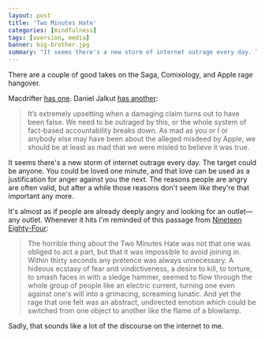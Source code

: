 ```yaml
---
layout: post
title: 'Two Minutes Hate'
categories: [mindfulness]
tags: [aversion, media]
banner: big-brother.jpg
summary: "It seems there's a new storm of internet outrage every day. The target could be anyone. You could be loved one minute, and that love can be used as a justification for anger against you the next. The reasons people are angry are often valid, but after a while those reasons don't  seem like they're that important any more. "
---
```


There are a couple of good takes on the Saga, Comixology, and Apple rage hangover. 

Macdrifter [has one](http://macdrifter.com/2013/04/internet-froth-again.html). Daniel Jalkut [has another](http://bitsplitting.org/2013/04/11/check-your-libel/):

> It’s extremely upsetting when a damaging claim turns out to have been false. We need to be outraged by this, or the whole system of fact-based accountability breaks down. As mad as you or I or anybody else may have been about the alleged misdeed by Apple, we should be at least as mad that we were misled to believe it was true.

It seems there's a new storm of internet outrage every day. The target could be anyone. You could be loved one minute, and that love can be used as a justification for anger against you the next. The reasons people are angry are often valid, but after a while those reasons don't  seem like they're that important any more. 

It's almost as if people are already deeply angry and looking for an outlet&mdash;any outlet. Whenever it hits I'm reminded of this passage from [Nineteen Eighty-Four](http://en.wikipedia.org/wiki/Nineteen_Eighty-Four):

> The horrible thing about the Two Minutes Hate was not that one was obliged to act a part, but that it was impossible to avoid joining in. Within thirty seconds any pretence was always unnecessary. A hideous ecstasy of fear and vindictiveness, a desire to kill, to torture, to smash faces in with a sledge hammer, seemed to flow through the whole group of people like an electric current, turning one even against one's will into a grimacing, screaming lunatic. And yet the rage that one felt was an abstract, undirected emotion which could be switched from one object to another like the flame of a blowlamp.

Sadly, that sounds like a lot of the discourse on the internet to me.